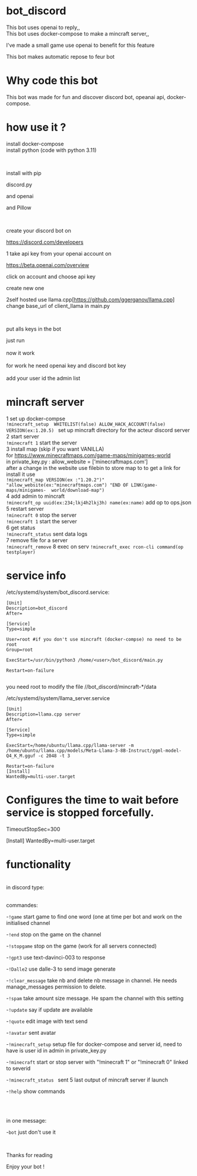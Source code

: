 # bot_discord 

This bot uses openai to reply,, <br />
This bot uses docker-compose to make a mincraft server,, <br />

I've made a small game use openai to benefit for this feature <br />

This bot makes automatic repose to feur bot <br />

# Why code this bot 

This bot was made for fun and discover discord bot, opeanai api, docker-compose. <br />

# how use it ?

install docker-compose <br />
install python (code with python 3.11) <br />

<br />

install with pip <br />

discord.py <br />

and openai <br />

and Pillow <br />

<br />

create your discord bot on<br />

https://discord.com/developers<br />

1 take api key from your openai account on <br />

https://beta.openai.com/overview<br />

click on account and choose api key <br />

create new one <br />

2self hosted 
use llama.cpp[https://github.com/ggerganov/llama.cpp]
change base_url of client_llama in main.py

<br />

put alls keys in the bot <br />

just run <br />
<br />
now it work<br />
<br />
for work he need openai key and discord bot key<br />
<br />
add your user id the admin list

# mincraft server 
  1 set up docker-compse<br />
    ```!minecraft_setup  WHITELIST(false) ALLOW_HACK_ACCOUNT(false) VERSION(ex:1.20.5) ``` set up mincraft directory for the acteur discord server <br />
  2 start server <br />
    ```!minecraft 1``` start the server<br />
  3 install map (skip if you want VANILLA)<br />
    for https://www.minecraftmaps.com/game-maps/minigames-world<br />
    in private_key.py : allow_website = ['minecraftmaps.com']<br />
    after a change in the website use filebin to store map to to get a link for install it
    use<br />
    ```!minecraft_map VERSION(ex :"1.20.2")" "allow_website(ex:"minecraftmaps.com") "END OF LINK(game-maps/minigames-  world/download-map")``` <br />
  4 add admin to mincraft <br />
    ```!minecraft_op uuid(ex:234;lkj4h2lkj3h) name(ex:name)``` add op to ops.json
  5 restart server <br />
    ```!minecraft 0``` stop the server<br />
    ```!minecraft 1``` start the server<br />
  6 get status <br />
    ```!minecraft_status``` sent data logs <br />
  7 remove file for a server <br />
    ```!minecraft_remove```
  8 exec on serv 
  ```!minecraft_exec rcon-cli command(op testplayer)```

# service info 

/etc/systemd/system/bot_discord.service:
```
[Unit]
Description=bot_discord
After=
 
[Service]
Type=simple
 
User=root #if you don't use mincraft (docker-compse) no need to be root
Group=root
 
ExecStart=/usr/bin/python3 /home/<user>/bot_discord/main.py
 
Restart=on-failure
 
```
you need root to modify the file //bot_discord/mincraft-*/data

/etc/systemd/system/llama_server.service 
```
[Unit]
Description=llama.cpp server
After=
 
[Service]
Type=simple
 
ExecStart=/home/ubuntu/llama.cpp/llama-server -m /home/ubuntu/llama.cpp/models/Meta-Llama-3-8B-Instruct/ggml-model-Q4_K_M.gguf -c 2048 -t 3
 
Restart=on-failure
[Install]
WantedBy=multi-user.target
```


# Configures the time to wait before service is stopped forcefully.
TimeoutStopSec=300
 
[Install]
WantedBy=multi-user.target

# functionality <br />
<br />
in discord type: <br />

<br />

commandes:<br />

-```!game``` start game to find one word (one at time per bot and work on the initialised channel<br />

-```!end``` stop on the game on the channel <br />

-```!stopgame``` stop on the game (work for all servers connected)<br />

-```!gpt3``` use text-davinci-003 to response <br />

-```!Dalle2``` use dalle-3 to send image generate<br />

-```!clear_message``` take nb and delete nb message in channel. He needs manage_messages permission to delete.<br />

-```!spam``` take amount size message. He spam the channel with this setting<br />

-```!update``` say if update are available<br />

-```!quote``` edit image with text send <br />

-```!avatar``` sent avatar <br />

-```!minecraft_setup``` setup file for docker-compose and server id, need to have is user id in admin in private_key.py<br />

-```!minecraft``` start or stop server with "!minecraft 1" or "!minecraft 0" linked to severid <br />

-```!minecraft_status ``` sent 5 last output of mincraft server if launch <br />

-```!help``` show commands<br />

<br />

<br />

in one message: <br />

-```bot``` just don't use it <br />

<br />

Thanks for reading<br />

Enjoy your bot ! <br />
